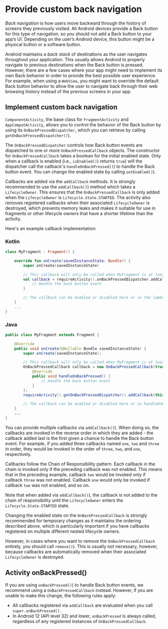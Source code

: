 # Provide custom back navigation

_Back navigation_ is how users move backward through the history of screens they previously visited. All Android devices provide a Back button for this type of navigation, so you should not add a Back button to your app’s UI. Depending on the user’s Android device, this button might be a physical button or a software button.

Android maintains a _back stack_ of destinations as the user navigates throughout your application. This usually allows Android to properly navigate to previous destinations when the Back button is pressed. However, there are a few cases where your app might need to implement its own Back behavior in order to provide the best possible user experience. For example, when using a `WebView`, you might want to override the default Back button behavior to allow the user to navigate back through their web browsing history instead of the previous screens in your app.

Implement custom back navigation
--------------------------------

`ComponentActivity`, the base class for `FragmentActivity` and `AppCompatActivity`, allows you to control the behavior of the Back button by using its `OnBackPressedDispatcher`, which you can retrieve by calling `getOnBackPressedDispatcher()`).

The `OnBackPressedDispatcher` controls how Back button events are dispatched to one or more `OnBackPressedCallback` objects. The constructor for `OnBackPressedCallback` takes a boolean for the initial enabled state. Only when a callback is enabled (i.e., `isEnabled()`) returns `true`) will the dispatcher call the callback's `handleOnBackPressed()`) to handle the Back button event. You can change the enabled state by calling `setEnabled()`).

Callbacks are added via the `addCallback` methods. It is strongly recommended to use the `addCallback()`) method which takes a `LifecycleOwner`. This ensures that the `OnBackPressedCallback` is only added when the `LifecycleOwner` is `Lifecycle.State.STARTED`. The activity also removes registered callbacks when their associated `LifecycleOwner` is destroyed, which prevents memory leaks and makes it suitable for use in fragments or other lifecycle owners that have a shorter lifetime than the activity.

Here's an example callback implementation:

### Kotlin

```kotlin
class MyFragment : Fragment() {

    override fun onCreate(savedInstanceState: Bundle?) {
        super.onCreate(savedInstanceState)

        // This callback will only be called when MyFragment is at least Started.
        val callback = requireActivity().onBackPressedDispatcher.addCallback(this) {
            // Handle the back button event
        }

        // The callback can be enabled or disabled here or in the lambda
    }
    ...
}
```

### Java

```java
public class MyFragment extends Fragment {

    @Override
    public void onCreate(@Nullable Bundle savedInstanceState) {
        super.onCreate(savedInstanceState);

        // This callback will only be called when MyFragment is at least Started.
        OnBackPressedCallback callback = new OnBackPressedCallback(true /* enabled by default */) {
            @Override
            public void handleOnBackPressed() {
                // Handle the back button event
            }
        };
        requireActivity().getOnBackPressedDispatcher().addCallback(this, callback);

        // The callback can be enabled or disabled here or in handleOnBackPressed()
    }
    ...
}
```

You can provide multiple callbacks via `addCallback()`). When doing so, the callbacks are invoked in the reverse order in which they are added - the callback added last is the first given a chance to handle the Back button event. For example, if you added three callbacks named `one`, `two` and `three` in order, they would be invoked in the order of `three`, `two`, and `one`, respectively.

Callbacks follow the Chain of Responsibility pattern. Each callback in the chain is invoked only if the preceding callback was not enabled. This means that in the preceding example, callback `two` would be invoked only if callback `three` was not enabled. Callback `one` would only be invoked if callback `two` was not enabled, and so on.

Note that when added via `addCallback()`), the callback is not added to the chain of responsibility until the `LifecycleOwner` enters the `Lifecycle.State.STARTED` state.

Changing the enabled state on the `OnBackPressedCallback` is strongly recommended for temporary changes as it maintains the ordering described above, which is particularly important if you have callbacks registered on multiple different nested lifecycle owners.

However, in cases where you want to remove the `OnBackPressedCallback` entirely, you should call `remove()`). This is usually not necessary, however, because callbacks are automatically removed when their associated `LifecycleOwner` is destroyed.

Activity onBackPressed()
------------------------

If you are using `onBackPressed()`) to handle Back button events, we recommend using a `OnBackPressedCallback` instead. However, if you are unable to make this change, the following rules apply:

*   All callbacks registered via `addCallback` are evaluated when you call `super.onBackPressed()`.
*   In Android 12 (API level 32) and lower, `onBackPressed` is always called, regardless of any registered instances of `OnBackPressedCallback`.